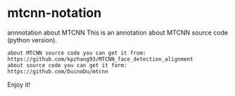 # mtcnn-notation
annnotation about MTCNN
This is an annotation about MTCNN source code (python version).

    about MTCNN source code you can get it from: https://github.com/kpzhang93/MTCNN_face_detection_alignment
    about source code you can get it form: https://github.com/DuinoDu/mtcnn

Enjoy it!
